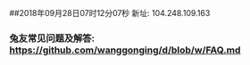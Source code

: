 ##2018年09月28日07时12分07秒 新址: 104.248.109.163
### 兔友常见问题及解答: https://github.com/wanggonging/d/blob/w/FAQ.md
